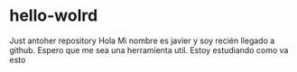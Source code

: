 # hello-wolrd
Just antoher repository
Hola Mi nombre es javier y soy recién llegado a github. Espero que me sea una herramienta util.
Estoy estudiando como va esto
